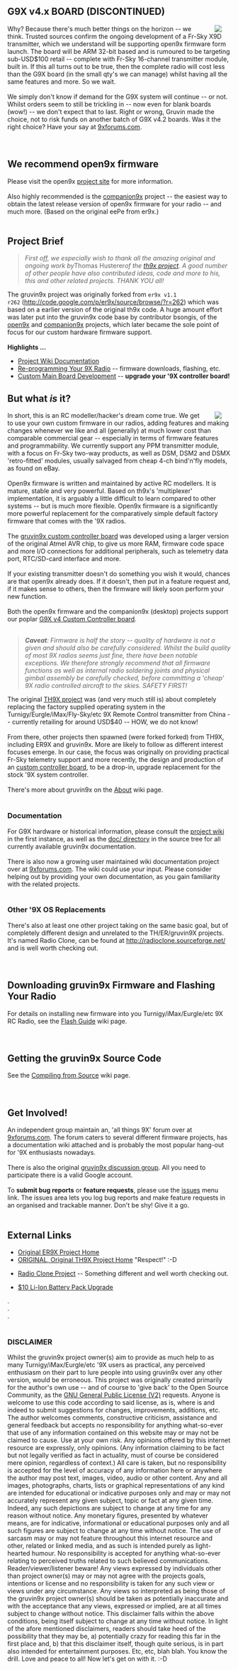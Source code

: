 <h2>G9X v4.x BOARD (DISCONTINUED)</h2>

<img hspace="20" src='https://raw.githubusercontent.com/gruvin/gruvin9x/master/wiki/About.attach/s9xsplash-wiki.gif' align='right'>Why? Because there's much better things on the horizon -- we think. Trusted sources confirm the ongoing development of a Fr-Sky X9D transmitter, which we understand will be supporting open9x firmware form launch. The board will be ARM 32-bit based and is rumoured to be targeting sub-USD$100 retail -- complete with Fr-Sky 16-channel transmitter module, built in. If this all turns out to be true, then the complete radio will cost less than the G9X board (in the small qty's we can manage) whilst having all the same features and more. So we wait.<br>
<br>
We simply don't know if demand for the G9X system will continue -- or not. Whilst orders seem to still be trickling in -- now even for blank boards (wow!) -- we don't expect that to last. Right or wrong, Gruvin made the choice, not to risk funds on another batch of G9X v4.2 boards. Was it the right choice? Have your say at <a href='http://9xforums.com/forum/viewforum.php?f=66'>9xforums.com</a>.<br>
<br>
<br>
<h2>We recommend open9x firmware</h2>

Please visit the open9x <a href='http://open9x.googlecode.com'>project site</a> for more information.<br>
<br>
Also highly recommended is the <a href='http://companion9x.googlecode.com'>companion9x</a> project -- the easiest way to obtain the latest release version of open9x firmware for your radio -- and much more. (Based on the original eePe from er9x.)<br>
<br>
<h2>Project Brief</h2>
<blockquote><i>First off, we especially wish to thank all the amazing original and ongoing work by</i>Thomas Husterer<i>of the <a href='http://code.google.com/p/th9x/'>th9x project</a>. A good number of other people have also contributed ideas, code and more to his, this and other related projects. THANK YOU all!</i></blockquote>

The gruvin9x project was originally forked from <code>er9x v1.1 r262</code> (<a href='http://code.google.com/p/er9x/source/browse/?r=262'>http://code.google.com/p/er9x/source/browse/?r=262</a>) which was based on a earlier version of the original th9x code. A huge amount effort was later put into the gruvin9x code base by contributor bsongis, of the <a href='http://open9x.googlecode.com'>open9x</a> and <a href='http://companion9x.googlecode.com'>companion9x</a> projects, which later became the sole point of focus for our custom hardware firmware support.<br>
<br>
<b>Highlights ...</b>
<ul><li><a href='About.md'>Project Wiki Documentation</a>
</li><li><a href='ReProgram.md'>Re-programming Your 9X Radio</a> -- firmware downloads, flashing, etc.<br>
</li><li><a href='PCB.md'>Custom Main Board Development</a> -- <b>upgrade your '9X controller board!</b></li></ul>

<h2>But what <i>is</i> it?</h2>
<img src='https://raw.githubusercontent.com/gruvin/gruvin9x/master/wiki/About.attach/turnigy9x_v4.gif' align='right' hspace="20">In short, this is an RC modeller/hacker's dream come true. We get to use your own custom firmware in our radios, adding features and making changes whenever we like and all (generally) at much lower cost than comparable commercial gear -- especially in terms of firmware features and programmability. We currently support any PPM transmitter module, with a focus on Fr-Sky two-way products, as well as DSM, DSM2 and DSMX 'retro-fitted' modules, usually salvaged from cheap 4-ch bind'n'fly models, as found on eBay.<br>
<br>
Open9x firmware is written and maintained by active RC modellers. It is mature, stable and very powerful. Based on th9x's 'multiplexer' implementation, it is arguably a little difficult to learn compared to other systems -- but is much more flexible. Open9x firmware is a significantly more powerful replacement for the comparatively simple default factory firmware that comes with the '9X radios.<br>
<br>
The <a href='PCB.md'>gruvin9x custom controller board</a> was developed using a larger version of the original Atmel AVR chip, to give us more RAM, firmware code space and more I/O connections for additional peripherals, such as telemetry data port, RTC/SD-card interface and more.<br>
<br>
If your existing transmitter doesn't do something you wish it would, chances are that open9x already does. If it doesn't, then put in a feature request and, if it makes sense to others, then the firmware will likely soon perform your new function.<br>
<br>
Both the open9x firmware and the companion9x (desktop) projects support our poplar <a href='PCB.md'>G9X v4 Custom Controller board</a>.<br>
<br>
<blockquote><i><b>Caveat</b>: Firmware is  half the story -- quality of hardware is not a given and should also be carefully considered. Whilst the build quality of most 9X radios seems just fine, there have been notable exceptions. We therefore strongly recommend that all firmware functions as well as internal radio soldering joints and physical gimbal assembly be carefully checked, before committing a 'cheap' 9X radio controlled aircraft to the skies. SAFETY FIRST!</i></blockquote>

The original <a href='http://code.google.com/p/th9x/'>TH9X project</a> was (and very much still is) about completely replacing the factory supplied operating system in the Turnigy/Eurgle/iMax/Fly-Sky/etc 9X Remote Control transmitter from China -- currently retailing for around USD$40 -- HOW, we do not know!<br>
<br>
From there, other projects then spawned (were forked forked) from TH9X, including ER9X and gruvin9x. More are likely to follow as different interest focuses emerge. In our case, the focus was originally on providing practical Fr-Sky telemetry support and more recently, the design and production of an <a href='PCB.md'>custom controller board</a>, to be a drop-in, upgrade replacement for the stock '9X system controller.<br>
<br>
There's more about gruvin9x on the <a href='About.md'>About</a> wiki page.<br>
<br>
<h3>Documentation</h3>

For G9X hardware or historical information, please consult the <a href='About.md'>project wiki</a> in the first instance, as well as the <a href='http://code.google.com/p/gruvin9x/source/browse/#svn%2Ftrunk%2Fdoc'>doc/ directory</a> in the source tree for all currently available gruvin9x documentation.<br>
<br>
There is also now a growing user maintained wiki documentation project over at <a href='http://9xforums.com'>9xforums.com</a>. The wiki could use <i>your</i> input.  Please consider helping out by providing your own documentation, as you gain familiarity with the related projects.<br>
<br>
<h3>Other '9X OS Replacements</h3>

There's also at least one other project taking on the same basic goal, but of completely different design and unrelated to the TH/ER/gruvin9X projects. It's named Radio Clone, can be found at <a href='http://radioclone.sourceforge.net/'>http://radioclone.sourceforge.net/</a> and is well worth checking out.<br>
<br>
<br>
<h2>Downloading gruvin9x Firmware and Flashing Your Radio</h2>

For details on installing new firmware into you Turnigy/iMax/Eurgle/etc 9X RC Radio, see the <a href='FlashGuide.md'>Flash Guide</a> wiki page.<br>
<br>
<br>
<h2>Getting the gruvin9x Source Code</h2>

See the <a href='CompilingFromSource.md'>Compiling from Source</a> wiki page.<br>
<br>
<br>
<h2>Get Involved!</h2>

An independent group maintain an, 'all things 9X' forum over at <a href='http://9xforums.com/'>9xforums.com</a>. The forum caters to several different firmware projects, has a documentation wiki attached and is probably the most popular hang-out for '9X enthusiasts nowadays.<br>
<br>
There is also the original <a href='http://groups.google.com/group/gruvin9x-discuss'>gruvin9x discussion group</a>. All you need to participate there is a valid Google account.<br>
<br>
To <b>submit bug reports</b> or <b>feature requests</b>, please use the <a href='http://code.google.com/p/gruvin9x/issues'>issues</a> menu link. The issues area lets you log bug reports and make feature requests in an organised and trackable manner. Don't be shy! Give it a go.<br>
<br>
<h2>External Links</h2>

<ul><li><a href='http://code.google.com/p/er9x/'>Original ER9X Project Home</a>
</li><li><a href='http://code.google.com/p/th9x/'>ORIGINAL, Original TH9X Project Home</a> "Respect!" :-D</li></ul>

<ul><li><a href='http://sourceforge.net/apps/mediawiki/radioclone/'>Radio Clone Project</a> -- Something different and well worth checking out.</li></ul>

<ul><li><a href='http://www.rcmodelreviews.com/tendollarbattery.shtml'>$10 Li-Ion Battery Pack Upgrade</a></li></ul>

.<br>
.<br>
.<br>
<br>
<h3>DISCLAIMER</h3>
Whilst the gruvin9x project owner(s) aim to provide as much help to as many Turnigy/iMax/Eurgle/etc '9X users as practical, any perceived enthusiasm on their part to lure people into using gruvin9x over any other version, would be erroneous. This project was originally created primarily for the author's own use -- and of course to 'give back' to the Open Source Community, as the <a href='http://www.gnu.org/licenses/gpl-2.0.html'>GNU General Public License (V2)</a> requests. Anyone is welcome to use this code according to said license, as is, where is and indeed to submit suggestions for changes, improvements, additions, etc. The author welcomes comments, constructive criticism, assistance and general feedback but accepts no responsibility for anything what-so-ever that use of any information contained on this website may or may not be claimed to cause. Use at your own risk. Any opinions offered by this internet resource are expressly, only opinions. (Any information claiming to be fact but not legally verified as fact in actuality, must of course be considered mere opinion, regardless of context.) All care is taken, but no responsibility is accepted for the level of accuracy of any information here or anywhere the author may post text, images, video, audio or other content. Any and all images, photographs, charts, lists or graphical representations of any kind are intended for educational or indicative purposes only and may or may not accurately represent any given subject, topic or fact at any given time. Indeed, any such depictions are subject to change at any time for any reason without notice. Any monetary figures, presented by whatever means, are for indicative, informational or educational purposes only and all such figures are subject to change at any time without notice. The use of sarcasm may or may not feature throughout this internet resource and other, related or linked media, and as such is intended purely as light-hearted humour. No responsibility is accepted for anything what-so-ever relating to perceived truths related to such believed communications. Reader/viewer/listener beware! Any views expressed by individuals other than project owner(s) may or may not agree with the projects goals, intentions or license and no responsibility is taken for any such view or views under any circumstance. Any views so interpreted as being those of the gruvin9x project owner(s) should be taken as potentially inaccurate and with the acceptance that any views, expressed or implied, are at all times subject to change without notice. This disclaimer falls within the above conditions, being itself subject to change at any time without notice. In light of the afore mentioned disclaimers, readers should take heed of the possibility that they may be, a) potentially crazy for reading this far in the first place and, b) that this disclaimer itself, though quite serious, is in part also intended for entertainment purposes. Etc, etc, blah blah. You know the drill. Love and peace to all! Now let's get on with it. :-D
